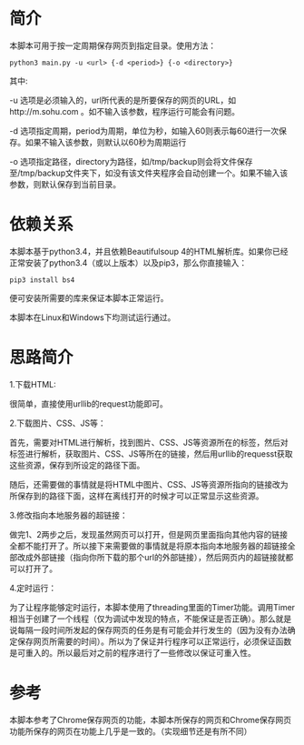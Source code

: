 # 简介
本脚本可用于按一定周期保存网页到指定目录。使用方法：

    python3 main.py -u <url> {-d <period>} {-o <directory>}

其中:

-u 选项是必须输入的，url所代表的是所要保存的网页的URL，如http://m.sohu.com 。如不输入该参数，程序运行可能会有问题。

-d 选项指定周期，period为周期，单位为秒，如输入60则表示每60进行一次保存。如果不输入该参数，则默认以60秒为周期运行

-o 选项指定路径，directory为路径，如/tmp/backup则会将文件保存至/tmp/backup文件夹下，如没有该文件夹程序会自动创建一个。如果不输入该参数，则默认保存到当前目录。

# 依赖关系
本脚本基于python3.4，并且依赖Beautifulsoup 4的HTML解析库。如果你已经正常安装了python3.4（或以上版本）以及pip3，那么你直接输入：

    pip3 install bs4

便可安装所需要的库来保证本脚本正常运行。

本脚本在Linux和Windows下均测试运行通过。

# 思路简介
1.下载HTML:

很简单，直接使用urllib的request功能即可。

2.下载图片、CSS、JS等：

首先，需要对HTML进行解析，找到图片、CSS、JS等资源所在的标签，然后对标签进行解析，获取图片、CSS、JS等所在的链接，然后用urllib的requesst获取这些资源，保存到所设定的路径下面。

随后，还需要做的事情就是将HTML中图片、CSS、JS等资源所指向的链接改为所保存到的路径下面，这样在离线打开的时候才可以正常显示这些资源。

3.修改指向本地服务器的超链接：

做完1、2两步之后，发现虽然网页可以打开，但是网页里面指向其他内容的链接全都不能打开了。所以接下来需要做的事情就是将原本指向本地服务器的超链接全部改成外部链接（指向你所下载的那个url的外部链接），然后网页内的超链接就都可以打开了。

4.定时运行：

为了让程序能够定时运行，本脚本使用了threading里面的Timer功能。调用Timer相当于创建了一个线程（仅为调试中发现的特点，不能保证是否正确）。那么就是说每隔一段时间所发起的保存网页的任务是有可能会并行发生的（因为没有办法确定保存网页所需要的时间）。所以为了保证并行程序可以正常运行，必须保证函数是可重入的。所以最后对之前的程序进行了一些修改以保证可重入性。

# 参考
本脚本参考了Chrome保存网页的功能，本脚本所保存的网页和Chrome保存网页功能所保存的网页在功能上几乎是一致的。（实现细节还是有所不同）
